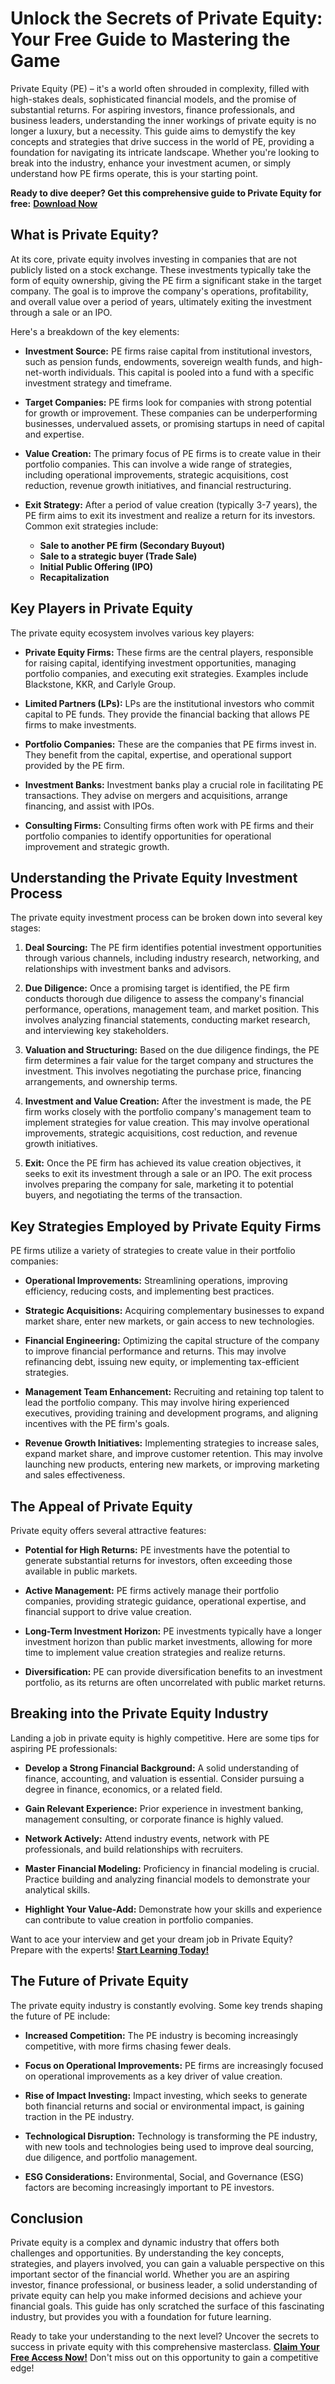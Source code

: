 # Unlock the Secrets of Private Equity: Your Free Guide to Mastering the Game

Private Equity (PE) – it's a world often shrouded in complexity, filled with high-stakes deals, sophisticated financial models, and the promise of substantial returns. For aspiring investors, finance professionals, and business leaders, understanding the inner workings of private equity is no longer a luxury, but a necessity. This guide aims to demystify the key concepts and strategies that drive success in the world of PE, providing a foundation for navigating its intricate landscape. Whether you're looking to break into the industry, enhance your investment acumen, or simply understand how PE firms operate, this is your starting point.

**Ready to dive deeper? Get this comprehensive guide to Private Equity for free:** [**Download Now**](https://udemywork.com/masterclass-in-private-equity)

## What is Private Equity?

At its core, private equity involves investing in companies that are not publicly listed on a stock exchange. These investments typically take the form of equity ownership, giving the PE firm a significant stake in the target company. The goal is to improve the company's operations, profitability, and overall value over a period of years, ultimately exiting the investment through a sale or an IPO.

Here's a breakdown of the key elements:

*   **Investment Source:** PE firms raise capital from institutional investors, such as pension funds, endowments, sovereign wealth funds, and high-net-worth individuals. This capital is pooled into a fund with a specific investment strategy and timeframe.

*   **Target Companies:** PE firms look for companies with strong potential for growth or improvement. These companies can be underperforming businesses, undervalued assets, or promising startups in need of capital and expertise.

*   **Value Creation:** The primary focus of PE firms is to create value in their portfolio companies. This can involve a wide range of strategies, including operational improvements, strategic acquisitions, cost reduction, revenue growth initiatives, and financial restructuring.

*   **Exit Strategy:** After a period of value creation (typically 3-7 years), the PE firm aims to exit its investment and realize a return for its investors. Common exit strategies include:

    *   **Sale to another PE firm (Secondary Buyout)**
    *   **Sale to a strategic buyer (Trade Sale)**
    *   **Initial Public Offering (IPO)**
    *   **Recapitalization**

## Key Players in Private Equity

The private equity ecosystem involves various key players:

*   **Private Equity Firms:** These firms are the central players, responsible for raising capital, identifying investment opportunities, managing portfolio companies, and executing exit strategies. Examples include Blackstone, KKR, and Carlyle Group.

*   **Limited Partners (LPs):** LPs are the institutional investors who commit capital to PE funds. They provide the financial backing that allows PE firms to make investments.

*   **Portfolio Companies:** These are the companies that PE firms invest in. They benefit from the capital, expertise, and operational support provided by the PE firm.

*   **Investment Banks:** Investment banks play a crucial role in facilitating PE transactions. They advise on mergers and acquisitions, arrange financing, and assist with IPOs.

*   **Consulting Firms:** Consulting firms often work with PE firms and their portfolio companies to identify opportunities for operational improvement and strategic growth.

## Understanding the Private Equity Investment Process

The private equity investment process can be broken down into several key stages:

1.  **Deal Sourcing:** The PE firm identifies potential investment opportunities through various channels, including industry research, networking, and relationships with investment banks and advisors.

2.  **Due Diligence:** Once a promising target is identified, the PE firm conducts thorough due diligence to assess the company's financial performance, operations, management team, and market position. This involves analyzing financial statements, conducting market research, and interviewing key stakeholders.

3.  **Valuation and Structuring:** Based on the due diligence findings, the PE firm determines a fair value for the target company and structures the investment. This involves negotiating the purchase price, financing arrangements, and ownership terms.

4.  **Investment and Value Creation:** After the investment is made, the PE firm works closely with the portfolio company's management team to implement strategies for value creation. This may involve operational improvements, strategic acquisitions, cost reduction, and revenue growth initiatives.

5.  **Exit:** Once the PE firm has achieved its value creation objectives, it seeks to exit its investment through a sale or an IPO. The exit process involves preparing the company for sale, marketing it to potential buyers, and negotiating the terms of the transaction.

## Key Strategies Employed by Private Equity Firms

PE firms utilize a variety of strategies to create value in their portfolio companies:

*   **Operational Improvements:** Streamlining operations, improving efficiency, reducing costs, and implementing best practices.

*   **Strategic Acquisitions:** Acquiring complementary businesses to expand market share, enter new markets, or gain access to new technologies.

*   **Financial Engineering:** Optimizing the capital structure of the company to improve financial performance and returns. This may involve refinancing debt, issuing new equity, or implementing tax-efficient strategies.

*   **Management Team Enhancement:** Recruiting and retaining top talent to lead the portfolio company. This may involve hiring experienced executives, providing training and development programs, and aligning incentives with the PE firm's goals.

*   **Revenue Growth Initiatives:** Implementing strategies to increase sales, expand market share, and improve customer retention. This may involve launching new products, entering new markets, or improving marketing and sales effectiveness.

## The Appeal of Private Equity

Private equity offers several attractive features:

*   **Potential for High Returns:** PE investments have the potential to generate substantial returns for investors, often exceeding those available in public markets.

*   **Active Management:** PE firms actively manage their portfolio companies, providing strategic guidance, operational expertise, and financial support to drive value creation.

*   **Long-Term Investment Horizon:** PE investments typically have a longer investment horizon than public market investments, allowing for more time to implement value creation strategies and realize returns.

*   **Diversification:** PE can provide diversification benefits to an investment portfolio, as its returns are often uncorrelated with public market returns.

## Breaking into the Private Equity Industry

Landing a job in private equity is highly competitive. Here are some tips for aspiring PE professionals:

*   **Develop a Strong Financial Background:** A solid understanding of finance, accounting, and valuation is essential. Consider pursuing a degree in finance, economics, or a related field.

*   **Gain Relevant Experience:** Prior experience in investment banking, management consulting, or corporate finance is highly valued.

*   **Network Actively:** Attend industry events, network with PE professionals, and build relationships with recruiters.

*   **Master Financial Modeling:** Proficiency in financial modeling is crucial. Practice building and analyzing financial models to demonstrate your analytical skills.

*   **Highlight Your Value-Add:** Demonstrate how your skills and experience can contribute to value creation in portfolio companies.

Want to ace your interview and get your dream job in Private Equity? Prepare with the experts! [**Start Learning Today!**](https://udemywork.com/masterclass-in-private-equity)

## The Future of Private Equity

The private equity industry is constantly evolving. Some key trends shaping the future of PE include:

*   **Increased Competition:** The PE industry is becoming increasingly competitive, with more firms chasing fewer deals.

*   **Focus on Operational Improvements:** PE firms are increasingly focused on operational improvements as a key driver of value creation.

*   **Rise of Impact Investing:** Impact investing, which seeks to generate both financial returns and social or environmental impact, is gaining traction in the PE industry.

*   **Technological Disruption:** Technology is transforming the PE industry, with new tools and technologies being used to improve deal sourcing, due diligence, and portfolio management.

*   **ESG Considerations:** Environmental, Social, and Governance (ESG) factors are becoming increasingly important to PE investors.

## Conclusion

Private equity is a complex and dynamic industry that offers both challenges and opportunities. By understanding the key concepts, strategies, and players involved, you can gain a valuable perspective on this important sector of the financial world. Whether you are an aspiring investor, finance professional, or business leader, a solid understanding of private equity can help you make informed decisions and achieve your financial goals. This guide has only scratched the surface of this fascinating industry, but provides you with a foundation for future learning.

Ready to take your understanding to the next level? Uncover the secrets to success in private equity with this comprehensive masterclass. [**Claim Your Free Access Now!**](https://udemywork.com/masterclass-in-private-equity) Don't miss out on this opportunity to gain a competitive edge!
